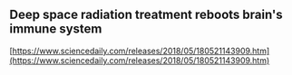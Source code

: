 ## Deep space radiation treatment reboots brain's immune system
  
  [https://www.sciencedaily.com/releases/2018/05/180521143909.htm](https://www.sciencedaily.com/releases/2018/05/180521143909.htm)